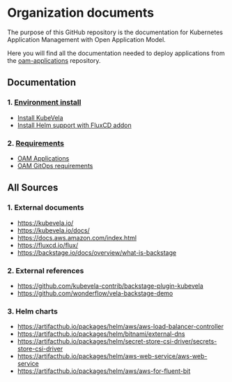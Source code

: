 # Organization documents

The purpose of this GitHub repository is the documentation for Kubernetes Application Management with Open Application Model.

Here you will find all the documentation needed to deploy applications from the [oam-applications](https://github.com/activa-prefapp/oam-applications) repository.

## Documentation

### 1. [Environment install](./environment/README.md)
- [Install KubeVela](./environment/kubevela.md)
- [Install Helm support with FluxCD addon](./environment/fluxcd-addon.md)
### 2. [Requirements](./requirements/README.md)
- [OAM Applications](./requirements/oam-applications/README.md)
- [OAM GitOps requirements](./requirements/gitops-config/README.md)

## All Sources

### 1. External documents

- https://kubevela.io/
- https://kubevela.io/docs/
- https://docs.aws.amazon.com/index.html
- https://fluxcd.io/flux/
- https://backstage.io/docs/overview/what-is-backstage


### 2. External references

- https://github.com/kubevela-contrib/backstage-plugin-kubevela
- https://github.com/wonderflow/vela-backstage-demo

### 3. Helm charts

- https://artifacthub.io/packages/helm/aws/aws-load-balancer-controller
- https://artifacthub.io/packages/helm/bitnami/external-dns
- https://artifacthub.io/packages/helm/secret-store-csi-driver/secrets-store-csi-driver
- https://artifacthub.io/packages/helm/aws-web-service/aws-web-service
- https://artifacthub.io/packages/helm/aws/aws-for-fluent-bit